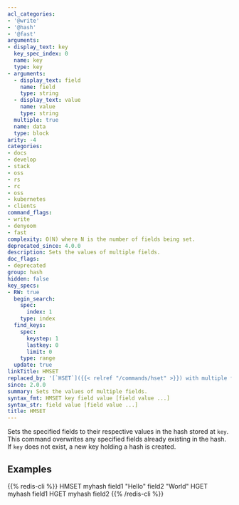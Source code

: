 ```yaml
---
acl_categories:
- '@write'
- '@hash'
- '@fast'
arguments:
- display_text: key
  key_spec_index: 0
  name: key
  type: key
- arguments:
  - display_text: field
    name: field
    type: string
  - display_text: value
    name: value
    type: string
  multiple: true
  name: data
  type: block
arity: -4
categories:
- docs
- develop
- stack
- oss
- rs
- rc
- oss
- kubernetes
- clients
command_flags:
- write
- denyoom
- fast
complexity: O(N) where N is the number of fields being set.
deprecated_since: 4.0.0
description: Sets the values of multiple fields.
doc_flags:
- deprecated
group: hash
hidden: false
key_specs:
- RW: true
  begin_search:
    spec:
      index: 1
    type: index
  find_keys:
    spec:
      keystep: 1
      lastkey: 0
      limit: 0
    type: range
  update: true
linkTitle: HMSET
replaced_by: '[`HSET`]({{< relref "/commands/hset" >}}) with multiple field-value pairs'
since: 2.0.0
summary: Sets the values of multiple fields.
syntax_fmt: HMSET key field value [field value ...]
syntax_str: field value [field value ...]
title: HMSET
---
```

Sets the specified fields to their respective values in the hash stored at
`key`.
This command overwrites any specified fields already existing in the hash.
If `key` does not exist, a new key holding a hash is created.

## Examples

{{% redis-cli %}}
HMSET myhash field1 "Hello" field2 "World"
HGET myhash field1
HGET myhash field2
{{% /redis-cli %}}

